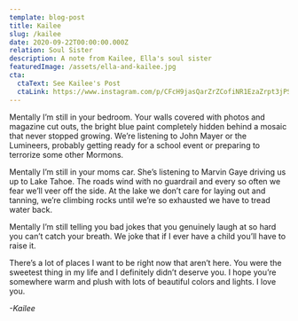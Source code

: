 ```yaml
---
template: blog-post
title: Kailee
slug: /kailee
date: 2020-09-22T00:00:00.000Z
relation: Soul Sister
description: A note from Kailee, Ella's soul sister
featuredImage: /assets/ella-and-kailee.jpg
cta:
  ctaText: See Kailee's Post
  ctaLink: https://www.instagram.com/p/CFcH9jasQarZrZCofiNR1EzaZrpt3jPSWD4IxA0/
---
```

Mentally I’m still in your bedroom. Your walls covered with photos and magazine cut outs, the bright blue paint completely hidden behind a mosaic that never stopped growing. We’re listening to John Mayer or the Lumineers, probably getting ready for a school event or preparing to terrorize some other Mormons.

Mentally I’m still in your moms car. She’s listening to Marvin Gaye driving us up to Lake Tahoe. The roads wind with no guardrail and every so often we fear we’ll veer off the side. At the lake we don’t care for laying out and tanning, we’re climbing rocks until we’re so exhausted we have to tread water back.

Mentally I’m still telling you bad jokes that you genuinely laugh at so hard you can’t catch your breath. We joke that if I ever have a child you’ll have to raise it.

There’s a lot of places I want to be right now that aren’t here. You were the sweetest thing in my life and I definitely didn’t deserve you. I hope you’re somewhere warm and plush with lots of beautiful colors and lights. I love you.

*-Kailee*